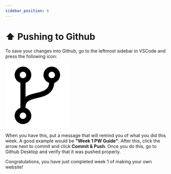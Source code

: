 ```yaml
---
sidebar_position: 6
---
```


# ⬆️ Pushing to Github

To save your changes into Github, go to the leftmost sidebar in VSCode and press the following icon:

![Branch Icon](/img/new-pw/branch.png "Branch Icon")

When you have this, put a message that will remind you of what you did this week. A good example would be __"Week 1 PW Guide"__. After this, click the arrow next to commit and click __Commit & Push__. Once you do this, go to Github Desktop and verify that it was pushed properly.

Congratulations, you have just completed week 1 of making your own website!
